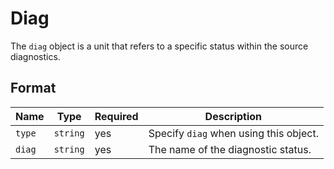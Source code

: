 # Diag

The `diag` object is a unit that refers to a specific status within the source diagnostics.

## Format

| Name   | Type     | Required | Description                            |
| ------ | -------- | -------- | -------------------------------------- |
| `type` | `string` | yes      | Specify `diag` when using this object. |
| `diag` | `string` | yes      | The name of the diagnostic status.     |
